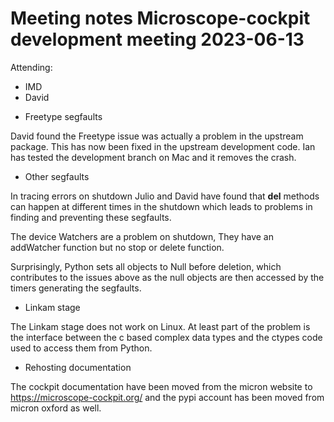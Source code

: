 # Meeting notes Microscope-cockpit development meeting 2023-06-13

Attending:
- IMD
- David


* Freetype segfaults

David found the Freetype issue was actually a problem in the upstream
package. This has now been fixed in the upstream development code. Ian
has tested the development branch on Mac and it removes the crash.

* Other segfaults

In tracing errors on shutdown Julio and David have found that __del__
methods can happen at different times in the shutdown which leads to
problems in finding and preventing these segfaults.

The device Watchers are a problem on shutdown, They have an addWatcher
function but no stop or delete function.

Surprisingly, Python sets all objects to Null before deletion, which
contributes to the issues above as the null objects are then accessed
by the timers generating the segfaults.

* Linkam stage

The Linkam stage does not work on Linux. At least part of the problem
is the interface between the c based complex data types and the ctypes
code used to access them from Python.


* Rehosting documentation

The cockpit documentation have been moved from the micron website to
https://microscope-cockpit.org/ and the pypi account has been moved
from micron oxford as well.

